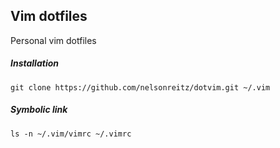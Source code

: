 ## Vim dotfiles
Personal vim dotfiles

##### Installation
`git clone https://github.com/nelsonreitz/dotvim.git ~/.vim`

##### Symbolic link
`ls -n ~/.vim/vimrc ~/.vimrc`
